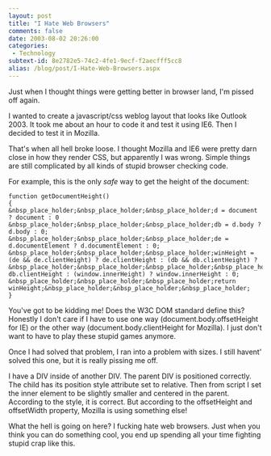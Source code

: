 ```yaml
---
layout: post
title: "I Hate Web Browsers"
comments: false
date: 2003-08-02 20:26:00
categories:
 - Technology
subtext-id: 8e2782e5-74c2-4fe1-9ecf-f2aecfff5cc8
alias: /blog/post/I-Hate-Web-Browsers.aspx
---
```



Just when I thought things were getting better in browser land, I'm pissed off again.

I wanted to create a javascript/css weblog layout that looks like Outlook 2003. It took me about an hour to code it and test it using IE6. Then I decided to test it in Mozilla.

That's when all hell broke loose. I thought Mozilla and IE6 were pretty darn close in how they render CSS, but apparently I was wrong. Simple things are still complicated by all kinds of stupid browser checking code.

For example, this is the only _safe_ way to get the height of the document:
    
    function getDocumentHeight()  
    {  
    &nbsp_place_holder;&nbsp_place_holder;&nbsp_place_holder;d = document ? document : 0  
    &nbsp_place_holder;&nbsp_place_holder;&nbsp_place_holder;db = d.body ? d.body : 0;  
    &nbsp_place_holder;&nbsp_place_holder;&nbsp_place_holder;de = d.documentElement ? d.documentElement : 0;  
    &nbsp_place_holder;&nbsp_place_holder;&nbsp_place_holder;winHeight = (de && de.clientHeight) ? de.clientHeight : (db && db.clientHeight) ?   
    &nbsp_place_holder;&nbsp_place_holder;&nbsp_place_holder;&nbsp_place_holder;&nbsp_place_holder;&nbsp_place_holder;&nbsp_place_holder; db.clientHeight : (window.innerHeight) ? window.innerHeight : 0;  
    &nbsp_place_holder;&nbsp_place_holder;&nbsp_place_holder;return winHeight;&nbsp_place_holder;&nbsp_place_holder;&nbsp_place_holder;  
    }

You've got to be kidding me! Does the W3C DOM standard define this? Honestly I don't care if I have to use one way (document.body.offsetHeight for IE) or the other way (document.body.clientHeight for Mozilla). I just don't want to have to play these stupid games anymore.

Once I had solved that problem, I ran into a problem with sizes. I still havent' solved this one, but it is really pissing me off.

I have a DIV inside of another DIV. The parent DIV is positioned correctly. The child has its position style attribute set to relative. Then from script I set the inner element to be slightly smaller and centered in the parent. According to the style, it is correct. But according to the offsetHeight and offsetWidth property, Mozilla is using something else!

What the hell is going on here? I fucking hate web browsers. Just when you think you can do something cool, you end up spending all your time fighting stupid crap like this.
